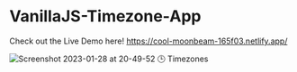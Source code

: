 # VanillaJS-Timezone-App
 
Check out the Live Demo here!
https://cool-moonbeam-165f03.netlify.app/

![Screenshot 2023-01-28 at 20-49-52 🕒 Timezones](https://user-images.githubusercontent.com/84802868/215287917-fa1faaa4-4196-4409-aa6f-956653984e41.png)
